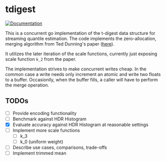 # tdigest
[![Documentation](https://godoc.org/github.com/ajwerner/tdigest?status.svg)](http://godoc.org/github.com/ajwerner/tdigest)

This is a concurrent go implementation of the t-digest data structure
for streaming quantile estimation. The code implements the zero-allocation,
merging algorithm from Ted Dunning's paper ([here][histo.pdf]).

It utilizes the later iteration of the scale functions, currently just exposing
scale function `k_2` from the paper.

The implementation strives to make concurrent writes cheap. In the common case
a write needs only increment an atomic and write two floats to a buffer.
Occasionlly, when the buffer fills, a caller will have to perform the merge
operation.

[histo.pdf]: https://github.com/tdunning/t-digest/raw/d7427ee41be6a6fd271206f26a0cad42f74f30bf/docs/t-digest-paper/

## TODOs

- [ ] Provide encoding functionality
- [ ] Benchmark against HDR Histogram
- [x] Evaluate accuracy against HDR Histogram at reasonable settings
- [ ] Implement more scale functions
   - [ ] k_3
   - [ ] k_0 (uniform weight)
- [ ] Describe use cases, comparisons, trade-offs
- [ ] Implement trimmed mean
